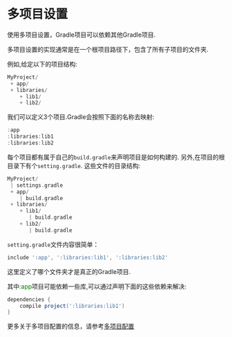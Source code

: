 # 多项目设置
使用多项目设置，Gradle项目可以依赖其他Gradle项目.

多项目设置的实现通常是在一个根项目路径下，包含了所有子项目的文件夹.

例如,给定以下的项目结构:
``` groovy
MyProject/
 + app/
 + libraries/
    + lib1/
    + lib2/
```
我们可以定义3个项目.Gradle会按照下面的名称去映射:
``` groovy
:app
:libraries:lib1
:libraries:lib2
```
每个项目都有属于自己的`build.gradle`来声明项目是如何构建的.
另外,在项目的根目录下有个`setting.gradle`.
这些文件的目录结构:
``` groovy
MyProject/
 | settings.gradle
 + app/
    | build.gradle
 + libraries/
    + lib1/
       | build.gradle
    + lib2/
       | build.gradle
```
`setting.gradle`文件内容很简单：
``` groovy
include ':app', ':libraries:lib1', ':libraries:lib2'
```
这里定义了哪个文件夹才是真正的Gradle项目.

其中<font color='green'>:app</font>项目可能依赖一些库,可以通过声明下面的这些依赖来解决:
``` groovy
dependencies {
    compile project(':libraries:lib1')
}
```
更多关于多项目配置的信息，请参考[多项目配置](http://gradle.org/docs/current/userguide/multi_project_builds.html)
